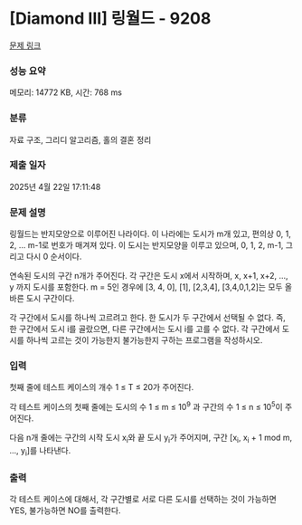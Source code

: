 # [Diamond III] 링월드 - 9208 

[문제 링크](https://www.acmicpc.net/problem/9208) 

### 성능 요약

메모리: 14772 KB, 시간: 768 ms

### 분류

자료 구조, 그리디 알고리즘, 홀의 결혼 정리

### 제출 일자

2025년 4월 22일 17:11:48

### 문제 설명

<p>링월드는 반지모양으로 이루어진 나라이다. 이 나라에는 도시가 m개 있고, 편의상 0, 1, 2, ... m-1로 번호가 매겨져 있다. 이 도시는 반지모양을 이루고 있으며, 0, 1, 2, m-1, 그리고 다시 0 순서이다.</p>

<p>연속된 도시의 구간 n개가 주어진다. 각 구간은 도시 x에서 시작하며, x, x+1, x+2, ..., y 까지 도시를 포함한다. m = 5인 경우에 [3, 4, 0], [1], [2,3,4], [3,4,0,1,2]는 모두 올바른 도시 구간이다.</p>

<p>각 구간에서 도시를 하나씩 고르려고 한다. 한 도시가 두 구간에서 선택될 수 없다. 즉, 한 구간에서 도시 i를 골랐으면, 다른 구간에서는 도시 i를 고를 수 없다. 각 구간에서 도시를 하나씩 고르는 것이 가능한지 불가능한지 구하는 프로그램을 작성하시오.</p>

### 입력 

 <p>첫째 줄에 테스트 케이스의 개수 1 ≤ T ≤ 20가 주어진다.</p>

<p>각 테스트 케이스의 첫째 줄에는 도시의 수 1 ≤ m ≤ 10<sup>9</sup> 과 구간의 수 1 ≤ n ≤ 10<sup>5</sup>이 주어진다.</p>

<p>다음 n개 줄에는 구간의 시작 도시 x<sub>i</sub>와 끝 도시 y<sub>i</sub>가 주어지며, 구간 [x<sub>i</sub>, x<sub>i</sub> + 1 mod m, ..., y<sub>i</sub>]를 나타낸다.</p>

### 출력 

 <p>각 테스트 케이스에 대해서, 각 구간별로 서로 다른 도시를 선택하는 것이 가능하면 YES, 불가능하면 NO를 출력한다.</p>

